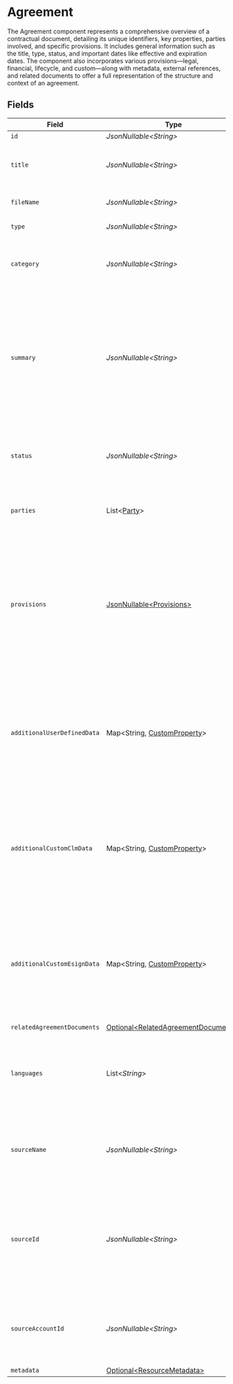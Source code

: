 # Agreement

The Agreement component represents a comprehensive overview of a contractual document, detailing its unique identifiers, key properties, parties involved, 
and specific provisions. It includes general information such as the title, type, status, and important dates like effective and expiration dates. 
The component also incorporates various provisions—legal, financial, lifecycle, and custom—along with metadata, external references, and related documents 
to offer a full representation of the structure and context of an agreement.



## Fields

| Field                                                                                                                                                                                 | Type                                                                                                                                                                                  | Required                                                                                                                                                                              | Description                                                                                                                                                                           | Example                                                                                                                                                                               |
| ------------------------------------------------------------------------------------------------------------------------------------------------------------------------------------- | ------------------------------------------------------------------------------------------------------------------------------------------------------------------------------------- | ------------------------------------------------------------------------------------------------------------------------------------------------------------------------------------- | ------------------------------------------------------------------------------------------------------------------------------------------------------------------------------------- | ------------------------------------------------------------------------------------------------------------------------------------------------------------------------------------- |
| `id`                                                                                                                                                                                  | *JsonNullable\<String>*                                                                                                                                                               | :heavy_minus_sign:                                                                                                                                                                    | N/A                                                                                                                                                                                   |                                                                                                                                                                                       |
| `title`                                                                                                                                                                               | *JsonNullable\<String>*                                                                                                                                                               | :heavy_minus_sign:                                                                                                                                                                    | Title of the agreement document, summarizing its purpose.                                                                                                                             |                                                                                                                                                                                       |
| `fileName`                                                                                                                                                                            | *JsonNullable\<String>*                                                                                                                                                               | :heavy_minus_sign:                                                                                                                                                                    | The file name of the agreement.                                                                                                                                                       |                                                                                                                                                                                       |
| `type`                                                                                                                                                                                | *JsonNullable\<String>*                                                                                                                                                               | :heavy_minus_sign:                                                                                                                                                                    | The type of agreement.                                                                                                                                                                | Master Service Agreement                                                                                                                                                              |
| `category`                                                                                                                                                                            | *JsonNullable\<String>*                                                                                                                                                               | :heavy_minus_sign:                                                                                                                                                                    | Server-defined category based on the agreement type.                                                                                                                                  | BusinessServices                                                                                                                                                                      |
| `summary`                                                                                                                                                                             | *JsonNullable\<String>*                                                                                                                                                               | :heavy_minus_sign:                                                                                                                                                                    | A detailed summary of the agreement's key provisions and scope.                                                                                                                       | This Master Service Agreement between Alpha Corp and Beta Ltd. defines the terms for services provided by Alpha Corp, including project scope, payment terms, and dispute resolution. |
| `status`                                                                                                                                                                              | *JsonNullable\<String>*                                                                                                                                                               | :heavy_minus_sign:                                                                                                                                                                    | Current status of the agreement (e.g., PENDING, COMPLETE, INACTIVE)                                                                                                                   |                                                                                                                                                                                       |
| `parties`                                                                                                                                                                             | List\<[Party](../../models/components/Party.md)>                                                                                                                                      | :heavy_minus_sign:                                                                                                                                                                    | A list of parties involved in the agreement.                                                                                                                                          |                                                                                                                                                                                       |
| `provisions`                                                                                                                                                                          | [JsonNullable\<Provisions>](../../models/components/Provisions.md)                                                                                                                    | :heavy_minus_sign:                                                                                                                                                                    | "The conditions or rules written in a legal agreement. The set of possible provisions is determined by the agreement type. <br/>This set of provisions can change dynamically."<br/>  |                                                                                                                                                                                       |
| `additionalUserDefinedData`                                                                                                                                                           | Map\<String, [CustomProperty](../../models/components/CustomProperty.md)>                                                                                                             | :heavy_minus_sign:                                                                                                                                                                    | A generic map/dict. The key is a string, and the value can be of any type, including strings, booleans, numbers, arrays, or objects                                                   |                                                                                                                                                                                       |
| `additionalCustomClmData`                                                                                                                                                             | Map\<String, [CustomProperty](../../models/components/CustomProperty.md)>                                                                                                             | :heavy_minus_sign:                                                                                                                                                                    | A generic map/dict. The key is a string, and the value can be of any type, including strings, booleans, numbers, arrays, or objects                                                   |                                                                                                                                                                                       |
| `additionalCustomEsignData`                                                                                                                                                           | Map\<String, [CustomProperty](../../models/components/CustomProperty.md)>                                                                                                             | :heavy_minus_sign:                                                                                                                                                                    | A generic map/dict. The key is a string, and the value can be of any type, including strings, booleans, numbers, arrays, or objects                                                   |                                                                                                                                                                                       |
| `relatedAgreementDocuments`                                                                                                                                                           | [Optional\<RelatedAgreementDocuments>](../../models/components/RelatedAgreementDocuments.md)                                                                                          | :heavy_minus_sign:                                                                                                                                                                    | N/A                                                                                                                                                                                   |                                                                                                                                                                                       |
| `languages`                                                                                                                                                                           | List\<*String*>                                                                                                                                                                       | :heavy_minus_sign:                                                                                                                                                                    | List of languages applicable to the agreement, identified using BCP-47 language codes.                                                                                                |                                                                                                                                                                                       |
| `sourceName`                                                                                                                                                                          | *JsonNullable\<String>*                                                                                                                                                               | :heavy_minus_sign:                                                                                                                                                                    | The name of the source system who creates this entity, e.g. eSign, CLM, or Salesforce.                                                                                                | Docusign eSign                                                                                                                                                                        |
| `sourceId`                                                                                                                                                                            | *JsonNullable\<String>*                                                                                                                                                               | :heavy_minus_sign:                                                                                                                                                                    | The ID of the entity in the source system that this entity is associated with. For example, it could be an ID of the envelope in eSign.                                               | 8ade6915-d04b-40d6-bb6f-9c6ba6aa1bb5                                                                                                                                                  |
| `sourceAccountId`                                                                                                                                                                     | *JsonNullable\<String>*                                                                                                                                                               | :heavy_minus_sign:                                                                                                                                                                    | The Account ID of the source system who creates this entity, e.g. eSign Account ID                                                                                                    | faee2c10-cae6-4d90-ba66-6d6d117d92c5                                                                                                                                                  |
| `metadata`                                                                                                                                                                            | [Optional\<ResourceMetadata>](../../models/components/ResourceMetadata.md)                                                                                                            | :heavy_minus_sign:                                                                                                                                                                    | N/A                                                                                                                                                                                   |                                                                                                                                                                                       |